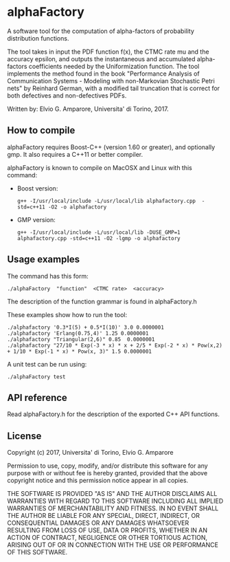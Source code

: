 


# alphaFactory

A software tool for the computation of alpha-factors of probability distribution functions.

The tool takes in input the PDF function f(x), the CTMC rate mu and the accuracy epsilon, 
and outputs the instantaneous and accumulated alpha-factors coefficients needed by the Uniformization function.
The tool implements the method found in the book "Performance Analysis of Communication Systems - Modeling with 
non-Markovian Stochastic Petri nets" by Reinhard German, with a modified tail truncation that is 
correct for both defectives and non-defectives PDFs.

Written by: Elvio G. Amparore, Universita' di Torino, 2017.


## How to compile

alphaFactory requires Boost-C++ (version 1.60 or greater), and optionally gmp.
It also requires a C++11 or better compiler.

alphaFactory is known to compile on MacOSX and Linux with this command:

 * Boost version:
   ```
   g++ -I/usr/local/include -L/usr/local/lib alphafactory.cpp  -std=c++11 -O2 -o alphafactory
   ```

 * GMP version:
   ```
   g++ -I/usr/local/include -L/usr/local/lib -DUSE_GMP=1 alphafactory.cpp -std=c++11 -O2 -lgmp -o alphafactory
   ```


## Usage examples

The command has this form:

```
./alphaFactory  "function"  <CTMC rate>  <accuracy>
```

The description of the function grammar is found in alphaFactory.h

These examples show how to run the tool:

```
./alphafactory '0.3*I(5) + 0.5*I(10)' 3.0 0.0000001
./alphafactory 'Erlang(0.75,4)' 1.25 0.0000001
./alphafactory "Triangular(2,6)" 0.85  0.0000001
./alphafactory "27/10 * Exp(-3 * x) * x + 2/5 * Exp(-2 * x) * Pow(x,2) + 1/10 * Exp(-1 * x) * Pow(x, 3)" 1.5 0.0000001
```

A unit test can be run using:

```
./alphaFactory test
```


## API reference

Read alphaFactory.h for the description of the exported C++ API functions.


## License

Copyright (c) 2017, Universita' di Torino, Elvio G. Amparore <amparore at di.unito.it>

Permission to use, copy, modify, and/or distribute this software for any
purpose with or without fee is hereby granted, provided that the above
copyright notice and this permission notice appear in all copies.

THE SOFTWARE IS PROVIDED "AS IS" AND THE AUTHOR DISCLAIMS ALL WARRANTIES
WITH REGARD TO THIS SOFTWARE INCLUDING ALL IMPLIED WARRANTIES OF
MERCHANTABILITY AND FITNESS. IN NO EVENT SHALL THE AUTHOR BE LIABLE FOR
ANY SPECIAL, DIRECT, INDIRECT, OR CONSEQUENTIAL DAMAGES OR ANY DAMAGES
WHATSOEVER RESULTING FROM LOSS OF USE, DATA OR PROFITS, WHETHER IN AN
ACTION OF CONTRACT, NEGLIGENCE OR OTHER TORTIOUS ACTION, ARISING OUT OF
OR IN CONNECTION WITH THE USE OR PERFORMANCE OF THIS SOFTWARE.


